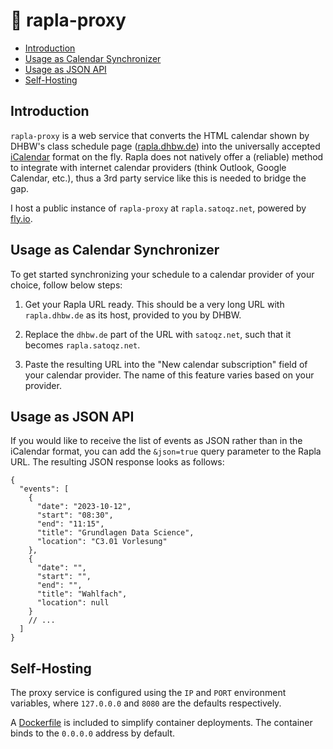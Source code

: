 # 📆 rapla-proxy

- [Introduction](#introduction)
- [Usage as Calendar Synchronizer](#usage-as-calendar-synchronizer)
- [Usage as JSON API](#usage-as-json-api)
- [Self-Hosting](#self-hosting)

## Introduction

`rapla-proxy` is a web service that converts the HTML calendar shown by DHBW's class schedule page ([rapla.dhbw.de](https://rapla.dhbw.de)) into the universally accepted [iCalendar](https://icalendar.org/) format on the fly.
Rapla does not natively offer a (reliable) method to integrate with internet calendar providers (think Outlook, Google Calendar, etc.), thus a 3rd party service like this is needed to bridge the gap.

I host a public instance of `rapla-proxy` at `rapla.satoqz.net`, powered by [fly.io](https://fly.io).

## Usage as Calendar Synchronizer

To get started synchronizing your schedule to a calendar provider of your choice, follow below steps:

1. Get your Rapla URL ready.
   This should be a very long URL with `rapla.dhbw.de` as its host, provided to you by DHBW.

2. Replace the `dhbw.de` part of the URL with `satoqz.net`, such that it becomes `rapla.satoqz.net`.

3. Paste the resulting URL into the "New calendar subscription" field of your calendar provider. The name of this feature varies based on your provider.

## Usage as JSON API

If you would like to receive the list of events as JSON rather than in the iCalendar format, you can add the `&json=true` query parameter to the Rapla URL. The resulting JSON response looks as follows:

```jsonc
{
  "events": [
    {
      "date": "2023-10-12",
      "start": "08:30",
      "end": "11:15",
      "title": "Grundlagen Data Science",
      "location": "C3.01 Vorlesung"
    },
    {
      "date": "",
      "start": "",
      "end": "",
      "title": "Wahlfach",
      "location": null
    }
    // ...
  ]
}
```

## Self-Hosting

The proxy service is configured using the `IP` and `PORT` environment variables,
where `127.0.0.0` and `8080` are the defaults respectively.

A [Dockerfile](./Dockerfile) is included to simplify container deployments. The container binds to the `0.0.0.0` address by default.
